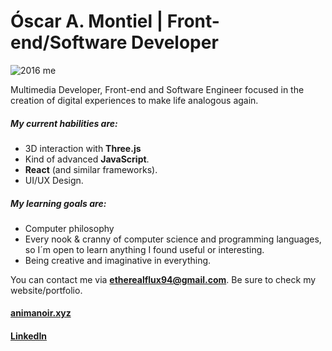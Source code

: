 # Óscar A. Montiel | Front-end/Software Developer

![2016 me](https://assets0.ello.co/uploads/asset/attachment/7849211/ello-optimized-fcbfbec2.gif)

Multimedia Developer, Front-end and Software Engineer focused in the creation of digital experiences to make life analogous again.

##### My current habilities are:

- 3D interaction with **Three.js**
- Kind of advanced **JavaScript**.
- **React** (and similar frameworks).
- UI/UX Design.

##### My learning goals are:

- Computer philosophy
- Every nook & cranny of computer science and programming languages, so I´m open to learn anything I found useful or interesting.
- Being creative and imaginative in everything.

You can contact me via **etherealflux94@gmail.com**. Be sure to check my website/portfolio. 

#### [animanoir.xyz](https://animanoir.xyz)
#### [LinkedIn](https://www.linkedin.com/in/oscaramontiel/)
